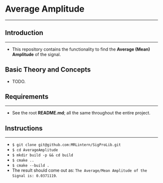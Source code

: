 # Average Amplitude
---
## Introduction
---
* This repository contains the functionality to find the __Average (Mean) Amplitude__ of the signal.

## Basic Theory and Concepts
* TODO.

## Requirements
---
* See the root __README.md__; all the same throughout the entire project.

## Instructions
---
* `$ git clone git@github.com:MRLintern/SigProLib.git`
* `$ cd AverageAmplitude`
* `$ mkdir build -p && cd build`
* `$ cmake ..`
* `$ cmake --build .`
* The result should come out as: `The Average/Mean Amplitude of the Signal is: 0.0371119`.

